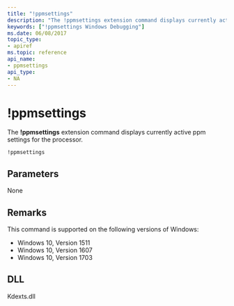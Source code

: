 ```yaml
---
title: "!ppmsettings"
description: "The !ppmsettings extension command displays currently active ppm settings for the processor."
keywords: ["!ppmsettings Windows Debugging"]
ms.date: 06/08/2017
topic_type:
- apiref
ms.topic: reference
api_name:
- ppmsettings
api_type:
- NA
---
```


# !ppmsettings

The **!ppmsettings** extension command displays currently active ppm settings for the processor.

```dbgcmd
!ppmsettings
```

## Parameters

None

## Remarks

This command is supported on the following versions of Windows:

- Windows 10, Version 1511
- Windows 10, Version 1607
- Windows 10, Version 1703

## DLL

Kdexts.dll
